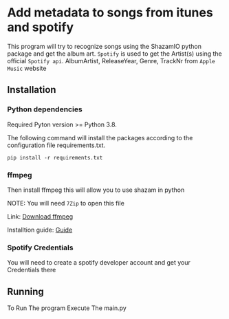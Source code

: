 # Add metadata to songs from itunes and spotify
This program will try to recognize songs using the ShazamIO python package and get the album art. `Spotify` is used to get the Artist(s) using the official `Spotify api`. AlbumArtist, ReleaseYear, Genre, TrackNr from `Apple Music` website

## Installation
### Python dependencies
Required Pyton version >= Python 3.8.

The following command will install the packages according to the configuration file requirements.txt.

```
pip install -r requirements.txt
```
### ffmpeg
Then install ffmpeg this will allow you to use shazam in python

NOTE: You will need `7Zip` to open this file

Link: [Download ffmpeg](https://www.gyan.dev/ffmpeg/builds/ffmpeg-git-full.7z "ffmpeg download link")

Installtion guide: [Guide](https://youtu.be/r1AtmY-RMyQ?t=245 "insttion guide ffmpeg")

### Spotify Credentials

You will need to create a spotify developer account and get your Credentials there

## Running
To Run The program Execute The main.py


